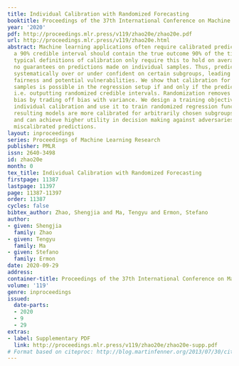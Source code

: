 ```yaml
---
title: Individual Calibration with Randomized Forecasting
booktitle: Proceedings of the 37th International Conference on Machine Learning
year: '2020'
pdf: http://proceedings.mlr.press/v119/zhao20e/zhao20e.pdf
url: http://proceedings.mlr.press/v119/zhao20e.html
abstract: Machine learning applications often require calibrated predictions, e.g.
  a 90% credible interval should contain the true outcome 90% of the times. However,
  typical definitions of calibration only require this to hold on average, and offer
  no guarantees on predictions made on individual samples. Thus, predictions can be
  systematically over or under confident on certain subgroups, leading to issues of
  fairness and potential vulnerabilities. We show that calibration for individual
  samples is possible in the regression setup if and only if the predictions are randomized,
  i.e. outputting randomized credible intervals. Randomization removes systematic
  bias by trading off bias with variance. We design a training objective to enforce
  individual calibration and use it to train randomized regression functions. The
  resulting models are more calibrated for arbitrarily chosen subgroups of the data,
  and can achieve higher utility in decision making against adversaries that exploit
  miscalibrated predictions.
layout: inproceedings
series: Proceedings of Machine Learning Research
publisher: PMLR
issn: 2640-3498
id: zhao20e
month: 0
tex_title: Individual Calibration with Randomized Forecasting
firstpage: 11387
lastpage: 11397
page: 11387-11397
order: 11387
cycles: false
bibtex_author: Zhao, Shengjia and Ma, Tengyu and Ermon, Stefano
author:
- given: Shengjia
  family: Zhao
- given: Tengyu
  family: Ma
- given: Stefano
  family: Ermon
date: 2020-09-29
address: 
container-title: Proceedings of the 37th International Conference on Machine Learning
volume: '119'
genre: inproceedings
issued:
  date-parts:
  - 2020
  - 9
  - 29
extras:
- label: Supplementary PDF
  link: http://proceedings.mlr.press/v119/zhao20e/zhao20e-supp.pdf
# Format based on citeproc: http://blog.martinfenner.org/2013/07/30/citeproc-yaml-for-bibliographies/
---
```

